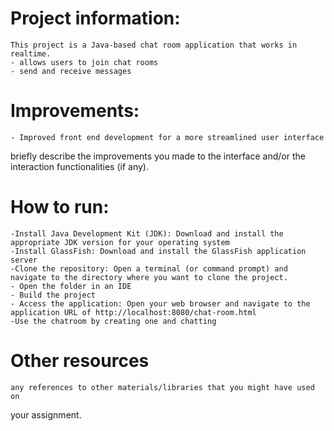 # Project information: 
    This project is a Java-based chat room application that works in realtime.
    - allows users to join chat rooms
    - send and receive messages


# Improvements: 
    - Improved front end development for a more streamlined user interface
briefly describe the improvements you made to the interface and/or the
interaction functionalities (if any).

# How to run: 
    -Install Java Development Kit (JDK): Download and install the appropriate JDK version for your operating system
    -Install GlassFish: Download and install the GlassFish application server
    -Clone the repository: Open a terminal (or command prompt) and navigate to the directory where you want to clone the project.
    - Open the folder in an IDE
    - Build the project
    - Access the application: Open your web browser and navigate to the application URL of http://localhost:8080/chat-room.html
    -Use the chatroom by creating one and chatting


# Other resources
    any references to other materials/libraries that you might have used on
your assignment.